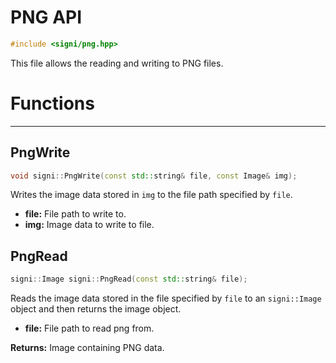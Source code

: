 # PNG API #

```cpp
#include <signi/png.hpp>
```

This file allows the reading and writing to PNG files.

# Functions #

* * *


## PngWrite ##

```cpp
void signi::PngWrite(const std::string& file, const Image& img);
```

Writes the image data stored in `img` to the file path specified by `file`.

- **file:** File path to write to.
- **img:** Image data to write to file.

## PngRead ##

```cpp
signi::Image signi::PngRead(const std::string& file);
```

Reads the image data stored in the file specified by `file` to an
`signi::Image` object and then returns the image object.

- **file:** File path to read png from.

**Returns:** Image containing PNG data.
